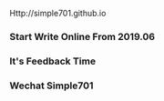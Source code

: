 Http://simple701.github.io

### Start Write Online From 2019.06 
### It's Feedback Time 
### Wechat Simple701
